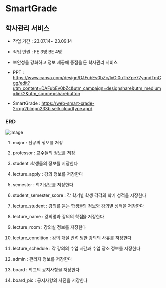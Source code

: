 # SmartGrade
## 학사관리 서비스
  * 작업 기간 : 23.07.14~ 23.09.14

  * 작업 인원 : FE 3명 BE 4명

  * 보안성을 강화하고 정보 제공에 중점을 둔 학사관리 서비스

  * PPT : <https://www.canva.com/design/DAFubEv0bZc/lxOl0uThZpe77yqndTmCgg/edit?utm_content=DAFubEv0bZc&utm_campaign=designshare&utm_medium=link2&utm_source=sharebutton>

  * SmartGrade : <https://web-smart-grade-2rrqq2blmpn233b.sel5.cloudtype.app/>


### ERD 

![image](https://github.com/Minzion0/food_roulette/assets/130621431/aaa80bf4-6ed4-4379-bfda-1eccd1fd397b)


1. major : 전공의 정보를 저장

2. professor : 교수들의 정보를 저장

3. student :학생들의 정보를 저장한다

5. lecture_apply : 강의 정보를 저장한다

6. semester : 학기정보를 저장한다

7. student_semester_score : 각 학기별 학생 각각의 학기 성적을 저장한다

8. lecture_student : 강의를 듣는 학생들의 정보와 강의별 성적을 저장한다

9. lecture_name : 강의명과 강의의 학점을 저장한다

10. lecture_room : 강의실 정보를 저장한다

11. lecture_condition : 강의 개설 반려 당한 강의의 사유를 저장한다

12. lecture_schedule : 각 강의의 수업 시간과 수업 장소 정보를 저장한다

13. admin : 관리자 정보를 저장한다

14. board : 학교의 공지사항을 저장한다

15. board_pic : 공지사항의 사진을 저장한다



 
